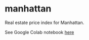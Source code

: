 # manhattan
Real estate price index for Manhattan.

See Google Colab notebook [here](https://colab.research.google.com/drive/146YWBs3Jmdigh09vn8bkKMtiW3jDjMHm?usp=sharing)
